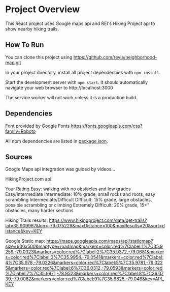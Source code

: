 ﻿# Project Overview

This React project uses Google maps api and REI's Hiking Project api to show nearby hiking trails.

## How To Run

You can clone this project using https://github.com/reyla/neighborhood-map.git

In your project directory, install all project dependencies with `npm install`.

Start the development server with `npm start`. It should automatically navigate your web browser to http://localhost:3000

The service worker will not work unless it is a production build.

## Dependencies

Font provided by Google Fonts https://fonts.googleapis.com/css?family=Roboto

All npm dependencies are listed in [package.json](package.json). 

## Sources

Google Maps api integration was guided by videos...

HikingProject.com api

Your Rating
  Easy: walking with no obstacles and low grades
  Easy/Intermediate
  Intermediate: 10% grade, small rocks and roots, easy scrambling
  Intermediate/Difficult
  Difficult: 15% grade, large obstacles, possible scrambling or climbing
  Extremely Difficult: 20% grade, 15+" obstacles, many harder sections


  Hiking Trails results:
  https://www.hikingproject.com/data/get-trails?lat=35.909967&lon=-79.075229&maxDistance=100&maxResults=20&sort=distance&key=KEY

  Google Static map:
  https://maps.googleapis.com/maps/api/staticmap?size=600x500&maptype=roadmap&markers=color:red%7Clabel:1%7C35.9259,-79.0323&markers=color:red%7Clabel:2%7C35.9372,-79.0681&markers=color:red%7Clabel:3%7C35.9954,-79.0541&markers=color:red%7Clabel:4%7C35.978,-79.0226&markers=color:red%7Clabel:5%7C35.9781,-79.0225&markers=color:red%7Clabel:6%7C36.0312,-79.0593&markers=color:red%7Clabel:7%7C35.9971,-78.9523&markers=color:red%7Clabel:8%7C36.0739,-79.0062&markers=color:red%7Clabel:9%7C35.6825,-79.048&key=API_KEY
